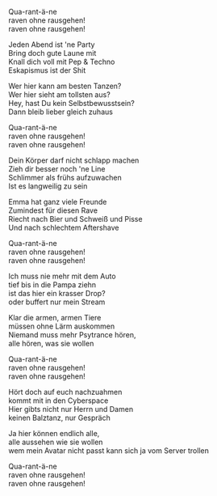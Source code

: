 Qua-rant-ä-ne  
raven ohne rausgehen!  
raven ohne rausgehen!

Jeden Abend ist 'ne Party  
Bring doch gute Laune mit  
Knall dich voll mit Pep & Techno  
Eskapismus ist der Shit

Wer hier kann am besten Tanzen?  
Wer hier sieht am tollsten aus?  
Hey, hast Du kein Selbstbewusstsein?  
Dann bleib lieber gleich zuhaus

Qua-rant-ä-ne  
raven ohne rausgehen!   
raven ohne rausgehen!

Dein Körper darf nicht schlapp machen  
Zieh dir besser noch 'ne Line  
Schlimmer als frühs aufzuwachen  
Ist es langweilig zu sein

Emma hat ganz viele Freunde  
Zumindest für diesen Rave  
Riecht nach Bier und Schweiß und Pisse  
Und nach schlechtem Aftershave

Qua-rant-ä-ne  
raven ohne rausgehen!  
raven ohne rausgehen!

Ich muss nie mehr mit dem Auto  
tief bis in die Pampa ziehn  
ist das hier ein krasser Drop?  
oder buffert nur mein Stream

Klar die armen, armen Tiere  
müssen ohne Lärm auskommen  
Niemand muss mehr Psytrance hören,  
alle hören, was sie wollen

Qua-rant-ä-ne  
raven ohne rausgehen!  
raven ohne rausgehen!

Hört doch auf euch nachzuahmen  
kommt mit in den Cyberspace  
Hier gibts nicht nur Herrn und Damen  
keinen Balztanz, nur Gespräch

Ja hier können endlich alle,  
alle aussehen wie sie wollen  
wem mein Avatar nicht passt
kann sich ja vom Server trollen

Qua-rant-ä-ne  
raven ohne rausgehen!  
raven ohne rausgehen!


